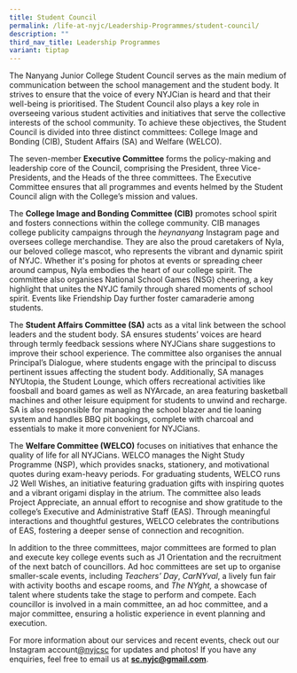 ```yaml
---
title: Student Council
permalink: /life-at-nyjc/Leadership-Programmes/student-council/
description: ""
third_nav_title: Leadership Programmes
variant: tiptap
---
```

<p>The Nanyang Junior College Student Council serves as the main medium of
communication between the school management and the student body. It strives
to ensure that the voice of every NYJCian is heard and that their well-being
is prioritised. The Student Council also plays a key role in overseeing
various student activities and initiatives that serve the collective interests
of the school community. To achieve these objectives, the Student Council
is divided into three distinct committees: College Image and Bonding (CIB),
Student Affairs (SA) and Welfare (WELCO).</p>
<p>The seven-member <strong>Executive Committee</strong> forms the policy-making
and leadership core of the Council, comprising the President, three Vice-Presidents,
and the Heads of the three committees. The Executive Committee ensures
that all programmes and events helmed by the Student Council align with
the College’s mission and values.</p>
<p>The <strong>College Image and Bonding Committee (CIB)</strong> promotes
school spirit and fosters connections within the college community. CIB
manages college publicity campaigns through the <em>heynanyang</em> Instagram
page and oversees college merchandise. They are also the proud caretakers
of Nyla, our beloved college mascot, who represents the vibrant and dynamic
spirit of NYJC. Whether it's posing for photos at events or spreading cheer
around campus, Nyla embodies the heart of our college spirit. The committee
also organises National School Games (NSG) cheering, a key highlight that
unites the NYJC family through shared moments of school spirit. Events
like Friendship Day further foster camaraderie among students.</p>
<p>The <strong>Student Affairs Committee (SA)</strong> acts as a vital link
between the school leaders and the student body. SA ensures students’ voices
are heard through termly feedback sessions where NYJCians share suggestions
to improve their school experience. The committee also organises the annual
Principal’s Dialogue, where students engage with the principal to discuss
pertinent issues affecting the student body. Additionally, SA manages NYUtopia,
the Student Lounge, which offers recreational activities like foosball
and board games as well as NYArcade, an area featuring basketball machines
and other leisure equipment for students to unwind and recharge. SA is
also responsible for managing the school blazer and tie loaning system
and handles BBQ pit bookings, complete with charcoal and essentials to
make it more convenient for NYJCians.</p>
<p>The <strong>Welfare Committee (WELCO)</strong> focuses on initiatives that
enhance the quality of life for all NYJCians. WELCO manages the Night Study
Programme (NSP), which provides snacks, stationery, and motivational quotes
during exam-heavy periods. For graduating students, WELCO runs J2 Well
Wishes, an initiative featuring graduation gifts with inspiring quotes
and a vibrant origami display in the atrium. The committee also leads Project
Appreciate, an annual effort to recognise and show gratitude to the college’s
Executive and Administrative Staff (EAS). Through meaningful interactions
and thoughtful gestures, WELCO celebrates the contributions of EAS, fostering
a deeper sense of connection and recognition.</p>
<p>In addition to the three committees, major committees are formed to plan
and execute key college events such as J1 Orientation and the recruitment
of the next batch of councillors. Ad hoc committees are set up to organise
smaller-scale events, including <em>Teachers’ Day</em>, <em>CarNYval</em>,
a lively fun fair with activity booths and escape rooms, and <em>The NYght,</em> a
showcase of talent where students take the stage to perform and compete.
Each councillor is involved in a main committee, an ad hoc committee, and
a major committee, ensuring a holistic experience in event planning and
execution.</p>
<p>For more information about our services and recent events, check out our
Instagram account<a href="https://instagram.com/nyjcsc" rel="noopener noreferrer nofollow" target="_blank"><u>@nyjcsc</u></a> for updates and photos!
If you have any enquiries, feel free to email us at <strong><a href="https://instagram.com/nyjcsc" rel="noopener noreferrer nofollow" target="_blank">sc.nyjc@gmail.com</a></strong>.</p>
